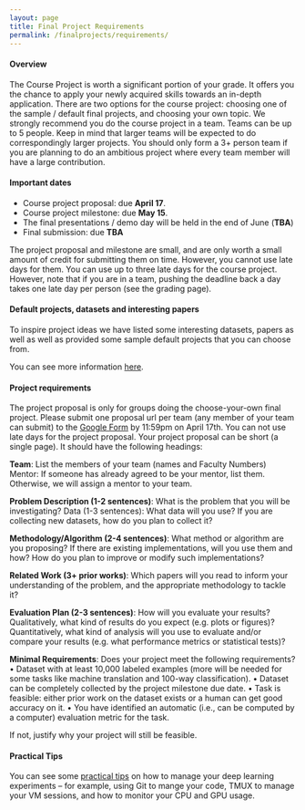 ```yaml
---
layout: page
title: Final Project Requirements
permalink: /finalprojects/requirements/
---
```


#### Overview

The Course Project is worth a significant portion of your grade. It offers
you the chance to apply your newly acquired skills towards an in-depth
application. There are two options for the course project: choosing one of the sample / default
final projects, and choosing your own topic. We strongly recommend you do
the course project in a team. Teams can be up to 5 people. Keep in mind
that larger teams will be expected to do correspondingly larger projects.
 You should only form a 3+ person team if you are planning to do an ambitious
 project where every team member will have a large contribution.


#### Important dates

- Course project proposal: due **April 17**.
- Course project milestone: due **May 15**.
- The final presentations / demo day will be held in the end of June (**TBA**)
- Final submission: due **TBA**

The project proposal and milestone are small, and are only worth a small amount of credit for submitting them on time. However, you cannot use late days for them. You can use up to three late days for the course project. However, note that if you are in a team, pushing the deadline back a day takes one late day per person (see the grading page).

#### Default projects, datasets and interesting papers
To inspire project ideas we have listed some interesting datasets, papers
as well as well as provided some sample default projects that you can choose from.

You can see more information [here](/finalprojects/requirements).

#### Project requirements

The project proposal is only for groups doing the choose-your-own final project.
Please submit one proposal url per team (any member of your team can submit) to
the [Google Form](https://goo.gl/forms/EYkMR5YaZf4vMKs12) by 11:59pm on April 17th. You can not use late days for the project proposal.
Your project proposal can be short (a single page). It should have the following headings:

**Team**: List the members of your team (names and Faculty Numbers)
Mentor: If someone has already agreed to be your mentor, list them. Otherwise, we will assign a mentor
to your team.

**Problem Description (1-2 sentences)**: What is the problem that you will be investigating?
Data (1-3 sentences): What data will you use? If you are collecting new datasets, how do you plan to
collect it?

**Methodology/Algorithm (2-4 sentences)**: What method or algorithm are you proposing? If there
are existing implementations, will you use them and how? How do you plan to improve or modify such
implementations?

**Related Work (3+ prior works)**: Which papers will you read to inform your understanding of the
problem, and the appropriate methodology to tackle it?

**Evaluation Plan (2-3 sentences)**: How will you evaluate your results? Qualitatively, what kind of results
do you expect (e.g. plots or figures)? Quantitatively, what kind of analysis will you use to evaluate and/or
compare your results (e.g. what performance metrics or statistical tests)?

**Minimal Requirements**: Does your project meet the following requirements?
• Dataset with at least 10,000 labeled examples (more will be needed for some tasks like machine translation
and 100-way classification).
• Dataset can be completely collected by the project milestone due date.
• Task is feasible: either prior work on the dataset exists or a human can get good accuracy on it.
• You have identified an automatic (i.e., can be computed by a computer) evaluation metric for the task.


If not, justify why your project will still be feasible.

#### Practical Tips
You can see some [practical tips](https://docs.google.com/document/d/1z9ST0IvxHQ3HXSAOmpcVbFU5zesMeTtAc9km6LAPJxk/edit)
on how to manage your deep learning experiments – for example, using Git to mange your code, TMUX to manage
your VM sessions, and how to monitor your CPU and GPU usage.